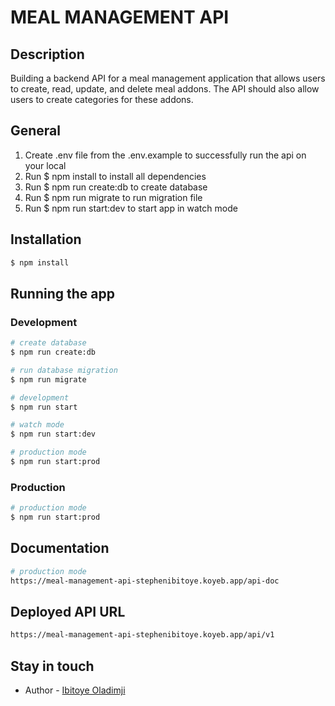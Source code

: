 # MEAL MANAGEMENT API

## Description

Building a backend API for a meal management application that allows users to create, read, update, and delete meal addons. The API should also allow users to create categories for these addons.

## General

1. Create .env file from the .env.example to successfully run the api on your local
2. Run $ npm install to install all dependencies
3. Run $ npm run create:db to create database
4. Run $ npm run migrate to run migration file
5. Run $ npm run start:dev to start app in watch mode

## Installation

```bash
$ npm install
```

## Running the app

### Development

```bash
# create database
$ npm run create:db

# run database migration
$ npm run migrate

# development
$ npm run start

# watch mode
$ npm run start:dev

# production mode
$ npm run start:prod
```

### Production

```bash
# production mode
$ npm run start:prod

```

## Documentation

```bash
# production mode
https://meal-management-api-stephenibitoye.koyeb.app/api-doc

```

## Deployed API URL

```bash
https://meal-management-api-stephenibitoye.koyeb.app/api/v1

```

## Stay in touch

- Author - [Ibitoye Oladimji](stephen_ibitoye@yahoo.com)
